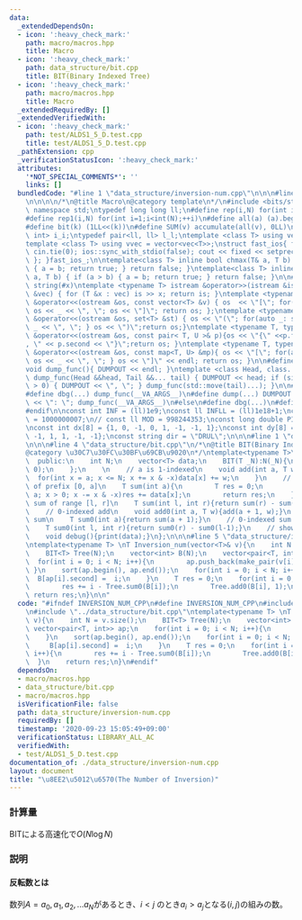```yaml
---
data:
  _extendedDependsOn:
  - icon: ':heavy_check_mark:'
    path: macro/macros.hpp
    title: Macro
  - icon: ':heavy_check_mark:'
    path: data_structure/bit.cpp
    title: BIT(Binary Indexed Tree)
  - icon: ':heavy_check_mark:'
    path: macro/macros.hpp
    title: Macro
  _extendedRequiredBy: []
  _extendedVerifiedWith:
  - icon: ':heavy_check_mark:'
    path: test/ALDS1_5_D.test.cpp
    title: test/ALDS1_5_D.test.cpp
  _pathExtension: cpp
  _verificationStatusIcon: ':heavy_check_mark:'
  attributes:
    '*NOT_SPECIAL_COMMENTS*': ''
    links: []
  bundledCode: "#line 1 \"data_structure/inversion-num.cpp\"\n\n\n#line 1 \"macro/macros.hpp\"\
    \n\n\n\n/*\n@title Macro\n@category template\n*/\n#include <bits/stdc++.h>\nusing\
    \ namespace std;\ntypedef long long ll;\n#define rep(i,N) for(int i=0;i<int(N);++i)\n\
    #define rep1(i,N) for(int i=1;i<int(N);++i)\n#define all(a) (a).begin(),(a).end()\n\
    #define bit(k) (1LL<<(k))\n#define SUM(v) accumulate(all(v), 0LL)\n\ntypedef pair<int,\
    \ int> i_i;\ntypedef pair<ll, ll> l_l;\ntemplate <class T> using vec = vector<T>;\n\
    template <class T> using vvec = vector<vec<T>>;\nstruct fast_ios{ fast_ios(){\
    \ cin.tie(0); ios::sync_with_stdio(false); cout << fixed << setprecision(20);\
    \ }; }fast_ios_;\n\ntemplate<class T> inline bool chmax(T& a, T b) { if (a < b)\
    \ { a = b; return true; } return false; }\ntemplate<class T> inline bool chmin(T&\
    \ a, T b) { if (a > b) { a = b; return true; } return false; }\n\n#define TOSTRING(x)\
    \ string(#x)\ntemplate <typename T> istream &operator>>(istream &is, vector<T>\
    \ &vec) { for (T &x : vec) is >> x; return is; }\ntemplate <typename T> ostream\
    \ &operator<<(ostream &os, const vector<T> &v) { os  << \"[\"; for(auto _: v)\
    \ os << _ << \", \"; os << \"]\"; return os; };\ntemplate <typename T> ostream\
    \ &operator<<(ostream &os, set<T> &st) { os << \"(\"; for(auto _: st) { os <<\
    \ _ << \", \"; } os << \")\";return os;}\ntemplate <typename T, typename U> ostream\
    \ &operator<<(ostream &os, const pair< T, U >& p){os << \"{\" <<p.first << \"\
    , \" << p.second << \"}\";return os; }\ntemplate <typename T, typename U> ostream\
    \ &operator<<(ostream &os, const map<T, U> &mp){ os << \"[\"; for(auto _: mp){\
    \ os << _ << \", \"; } os << \"]\" << endl; return os; }\n\n#define DUMPOUT cerr\n\
    void dump_func(){ DUMPOUT << endl; }\ntemplate <class Head, class... Tail> void\
    \ dump_func(Head &&head, Tail &&... tail) { DUMPOUT << head; if (sizeof...(Tail)\
    \ > 0) { DUMPOUT << \", \"; } dump_func(std::move(tail)...); }\n\n#ifdef DEBUG\n\
    #define dbg(...) dump_func(__VA_ARGS__)\n#define dump(...) DUMPOUT << string(#__VA_ARGS__)\
    \ << \": \"; dump_func(__VA_ARGS__)\n#else\n#define dbg(...)\n#define dump(...)\n\
    #endif\n\nconst int INF = (ll)1e9;\nconst ll INFLL = (ll)1e18+1;\nconst ll MOD\
    \ = 1000000007;\n// const ll MOD = 998244353;\nconst long double PI = acos(-1.0);\n\
    \nconst int dx[8] = {1, 0, -1, 0, 1, -1, -1, 1};\nconst int dy[8] = {0, 1, 0,\
    \ -1, 1, 1, -1, -1};\nconst string dir = \"DRUL\";\n\n\n#line 1 \"data_structure/bit.cpp\"\
    \n\n\n#line 4 \"data_structure/bit.cpp\"\n/*\n@title BIT(Binary Indexed Tree)\n\
    @category \u30C7\u30FC\u30BF\u69CB\u9020\n*/\ntemplate<typename T>\nclass BIT{\n\
    \  public:\n    int N;\n    vector<T> data;\n    BIT(T _N):N(_N){\n        data.assign(N+1,\
    \ 0);\n    };\n    \n    // a is 1-indexed\n    void add(int a, T w){\n      \
    \  for(int x = a; x <= N; x += x & -x)data[x] += w;\n    }\n    // 1-indexed sum\
    \ of prefix [0, a]\n    T sum(int a){\n        T res = 0;\n        for(int x =\
    \ a; x > 0; x -= x & -x)res += data[x];\n        return res;\n    }\n    // 1-indexed\
    \ sum of range [l, r]\n    T sum(int l, int r){return sum(r) - sum(l-1);}\n\n\
    \    // 0-indexed add\n    void add0(int a, T w){add(a + 1, w);}\n    // 0-indexed\
    \ sum\n    T sum0(int a){return sum(a + 1);}\n    // 0-indexed sum of range\n\
    \    T sum0(int l, int r){return sum0(r) - sum0(l-1);}\n    // show the value\n\
    \    void debug(){print(data);}\n};\n\n\n#line 5 \"data_structure/inversion-num.cpp\"\
    \ntemplate<typename T> \nT Inversion_num(vector<T>& v){\n    int N = v.size();\n\
    \    BIT<T> Tree(N);\n    vector<int> B(N);\n    vector<pair<T, int>> ap;\n  \
    \  for(int i = 0; i < N; i++){\n        ap.push_back(make_pair(v[i],i));\n   \
    \ }\n    sort(ap.begin(), ap.end());\n    for(int i = 0; i < N; i++){\n      \
    \  B[ap[i].second] =  i;\n    }\n    T res = 0;\n    for(int i = 0; i < N; i++){\n\
    \        res += i - Tree.sum0(B[i]);\n        Tree.add0(B[i], 1);\n    }\n   \
    \ return res;\n}\n\n"
  code: "#ifndef INVERSION_NUM_CPP\n#define INVERSION_NUM_CPP\n#include \"../macro/macros.hpp\"\
    \n#include \"../data_structure/bit.cpp\"\ntemplate<typename T> \nT Inversion_num(vector<T>&\
    \ v){\n    int N = v.size();\n    BIT<T> Tree(N);\n    vector<int> B(N);\n   \
    \ vector<pair<T, int>> ap;\n    for(int i = 0; i < N; i++){\n        ap.push_back(make_pair(v[i],i));\n\
    \    }\n    sort(ap.begin(), ap.end());\n    for(int i = 0; i < N; i++){\n   \
    \     B[ap[i].second] =  i;\n    }\n    T res = 0;\n    for(int i = 0; i < N;\
    \ i++){\n        res += i - Tree.sum0(B[i]);\n        Tree.add0(B[i], 1);\n  \
    \  }\n    return res;\n}\n#endif"
  dependsOn:
  - macro/macros.hpp
  - data_structure/bit.cpp
  - macro/macros.hpp
  isVerificationFile: false
  path: data_structure/inversion-num.cpp
  requiredBy: []
  timestamp: '2020-09-23 15:05:49+09:00'
  verificationStatus: LIBRARY_ALL_AC
  verifiedWith:
  - test/ALDS1_5_D.test.cpp
documentation_of: ./data_structure/inversion-num.cpp
layout: document
title: "\u8EE2\u5012\u6570(The Number of Inversion)"
---
```


### 計算量
BITによる高速化で$O(N\log N)$

### 説明
#### 反転数とは
数列$A = a_0, a_1, a_2, ... a_N$があるとき、$i \lt  j$ のとき$a_i \gt a_j$となる$(i,  j)$の組みの数。
